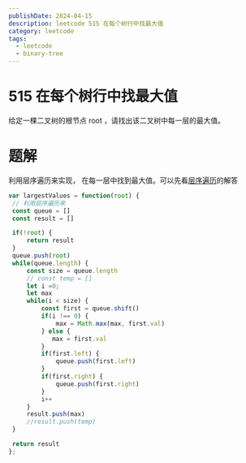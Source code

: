 ```yaml
---
publishDate: 2024-04-15
description: leetcode 515 在每个树行中找最大值
category: leetcode
tags:
  - leetcode
  - binary-tree
---
```


# 515 在每个树行中找最大值

给定一棵二叉树的根节点 root ，请找出该二叉树中每一层的最大值。

# 题解

利用层序遍历来实现， 在每一层中找到最大值。可以先看[层序遍历](./102-二叉树层次遍历.md)的解答

```javascript
var largestValues = function(root) {
 // 利用层序遍历来
 const queue = []
 const result = []

 if(!root) {
     return result
 }
 queue.push(root)
 while(queue.length) {
     const size = queue.length
     // const temp = []
     let i =0;
     let max
     while(i < size) {
         const first = queue.shift()
         if(i !== 0) {
             max = Math.max(max, first.val)
         } else {
            max = first.val
         }
         if(first.left) {
             queue.push(first.left)
         }
         if(first.right) {
             queue.push(first.right)
         }
         i++
     }
     result.push(max)
     //result.push(temp)      
 }

 return result 
};
```